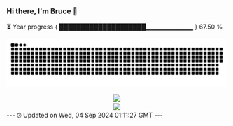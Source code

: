 ### Hi there, I'm Bruce 👋
⏳ Year progress { ████████████████████▁▁▁▁▁▁▁▁▁▁ } 67.50 %

![](https://raw.githubusercontent.com/Swiftie13st/Swiftie13st/main/assets/github-contribution-grid-snake-dark.svg)


<div align="center"> <img src="https://metrics.lecoq.io/Swiftie13st?template=classic&config.timezone=Asia%2FShanghai"> </div>

<div align="center"> <img src="https://github-readme-streak-stats.herokuapp.com/?user=Swiftie13st" /> </div>
---
⏰ Updated on Wed, 04 Sep 2024 01:11:27 GMT
---

